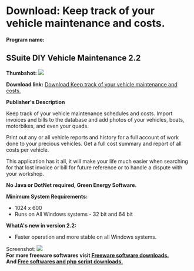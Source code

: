 # Download: Keep track of your vehicle maintenance and costs.

**Program name:**

## SSuite DIY Vehicle Maintenance 2.2

  
**Thumbshot:** ![](http://www.freewarefiles.com/screenshot/diyvehicle_md.jpg)   
  
**Download link:** [Download Keep track of your vehicle maintenance and costs.](http://freesoftwares.boysofts.com/SSuite-Office-DIY-Vehicle-Maintenance_program_64608.html)  
  


**Publisher's Description**  
  


Keep track of your vehicle maintenance schedules and costs. Import invoices and bills to the database and add photos of your vehicles, boats, motorbikes, and even your quads. 

Print out any or all vehicle reports and history for a full account of work done to your precious vehicles. Get a full cost summary and report of all costs per vehicle.

This application has it all, it will make your life much easier when searching for that lost invoice or bill for future reference or to handle a dispute with your workshop.

**No Java or DotNet required, Green Energy Software.**

**Minimum System Requirements:**

  * 1024 x 600 
  * Runs on All Windows systems - 32 bit and 64 bit 

**WhatA's new in version 2.2:**

  * Faster operation and more stable on all Windows systems. 

  
  
Screenshot: ![](http://www.freewarefiles.com/screenshot/diyvehicle.jpg)   
**For more freeware softwares visit [Freeware software downloads.](http://freesoftwares.boysofts.com/)**   
**And [Free softwares and php script downloads.](http://www.boysofts.com/)**
